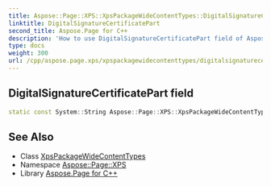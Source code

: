 ```yaml
---
title: Aspose::Page::XPS::XpsPackageWideContentTypes::DigitalSignatureCertificatePart field
linktitle: DigitalSignatureCertificatePart
second_title: Aspose.Page for C++
description: 'How to use DigitalSignatureCertificatePart field of Aspose::Page::XPS::XpsPackageWideContentTypes class in C++.'
type: docs
weight: 300
url: /cpp/aspose.page.xps/xpspackagewidecontenttypes/digitalsignaturecertificatepart/
---
```

## DigitalSignatureCertificatePart field




```cpp
static const System::String Aspose::Page::XPS::XpsPackageWideContentTypes::DigitalSignatureCertificatePart
```

## See Also

* Class [XpsPackageWideContentTypes](../)
* Namespace [Aspose::Page::XPS](../../)
* Library [Aspose.Page for C++](../../../)
